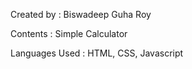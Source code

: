 Created by : Biswadeep Guha Roy

Contents : Simple Calculator

Languages Used : HTML, CSS, Javascript
